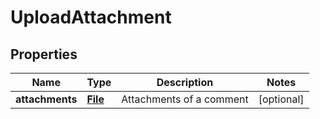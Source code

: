 
# UploadAttachment

## Properties
Name | Type | Description | Notes
------------ | ------------- | ------------- | -------------
**attachments** | [**File**](File.md) | Attachments of a comment |  [optional]



